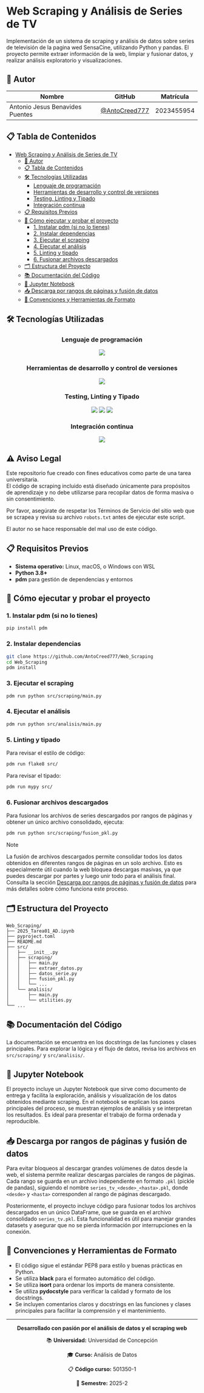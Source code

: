 # Web Scraping y Análisis de Series de TV

Implementación de un sistema de scraping y análisis de datos sobre series de televisión de la pagina wed SensaCine, utilizando Python y pandas. El proyecto permite extraer información de la web, limpiar y fusionar datos, y realizar análisis exploratorio y visualizaciones.

## 👤 Autor

| Nombre | GitHub | Matrícula |
|--------|--------|-----------|
| Antonio Jesus Benavides Puentes | [@AntoCreed777](https://github.com/AntoCreed777) | 2023455954 |

## 📋 Tabla de Contenidos
- [Web Scraping y Análisis de Series de TV](#web-scraping-y-análisis-de-series-de-tv)
  - [👤 Autor](#-autor)
  - [📋 Tabla de Contenidos](#-tabla-de-contenidos)
  - [🛠️ Tecnologías Utilizadas](#️-tecnologías-utilizadas)
    - [Lenguaje de programación](#lenguaje-de-programación)
    - [Herramientas de desarrollo y control de versiones](#herramientas-de-desarrollo-y-control-de-versiones)
    - [Testing, Linting y Tipado](#testing-linting-y-tipado)
    - [Integración continua](#integración-continua)
  - [📋 Requisitos Previos](#-requisitos-previos)
  - [🚀 Cómo ejecutar y probar el proyecto](#-cómo-ejecutar-y-probar-el-proyecto)
    - [1. Instalar pdm (si no lo tienes)](#1-instalar-pdm-si-no-lo-tienes)
    - [2. Instalar dependencias](#2-instalar-dependencias)
    - [3. Ejecutar el scraping](#3-ejecutar-el-scraping)
    - [4. Ejecutar el análisis](#4-ejecutar-el-análisis)
    - [5. Linting y tipado](#5-linting-y-tipado)
    - [6. Fusionar archivos descargados](#6-fusionar-archivos-descargados)
  - [🗂️ Estructura del Proyecto](#️-estructura-del-proyecto)
  - [📚 Documentación del Código](#-documentación-del-código)
  - [📓 Jupyter Notebook](#-jupyter-notebook)
  - [📥 Descarga por rangos de páginas y fusión de datos](#-descarga-por-rangos-de-páginas-y-fusión-de-datos)
  - [📝 Convenciones y Herramientas de Formato](#-convenciones-y-herramientas-de-formato)

## 🛠️ Tecnologías Utilizadas

<div align="center">

### Lenguaje de programación
<img src="https://skillicons.dev/icons?i=python&perline=8" />

### Herramientas de desarrollo y control de versiones
<img src="https://skillicons.dev/icons?i=git,github,vscode&perline=5" />

### Testing, Linting y Tipado
<img src="https://img.shields.io/badge/pytest-0A9EDC?style=for-the-badge&logo=pytest&logoColor=white" />
<img src="https://img.shields.io/badge/flake8-4B8BBE?style=for-the-badge&logo=python&logoColor=white" />
<img src="https://img.shields.io/badge/mypy-2A6DB2?style=for-the-badge&logo=python&logoColor=white" />

### Integración continua
<img src="https://skillicons.dev/icons?i=githubactions&perline=8" />

</div>

## ⚠️ Aviso Legal

Este repositorio fue creado con fines educativos como parte de una tarea universitaria.  
El código de scraping incluido está diseñado únicamente para propósitos de aprendizaje y no debe utilizarse para recopilar datos de forma masiva o sin consentimiento.

Por favor, asegúrate de respetar los Términos de Servicio del sitio web que se scrapea y revisa su archivo `robots.txt` antes de ejecutar este script.

El autor no se hace responsable del mal uso de este código.

## 📋 Requisitos Previos

- **Sistema operativo:** Linux, macOS, o Windows con WSL
- **Python 3.8+**
- **pdm** para gestión de dependencias y entornos

## 🚀 Cómo ejecutar y probar el proyecto

### 1. Instalar pdm (si no lo tienes)

```bash
pip install pdm
```

### 2. Instalar dependencias

```bash
git clone https://github.com/AntoCreed777/Web_Scraping
cd Web_Scraping
pdm install
```

### 3. Ejecutar el scraping

```bash
pdm run python src/scraping/main.py
```

### 4. Ejecutar el análisis

```bash
pdm run python src/analisis/main.py
```

### 5. Linting y tipado

Para revisar el estilo de código:

```bash
pdm run flake8 src/
```

Para revisar el tipado:

```bash
pdm run mypy src/
```

### 6. Fusionar archivos descargados

Para fusionar los archivos de series descargados por rangos de páginas y obtener un único archivo consolidado, ejecuta:

```bash
pdm run python src/scraping/fusion_pkl.py
```

> [!NOTE]
> La fusión de archivos descargados permite consolidar todos los datos obtenidos en diferentes rangos de páginas en un solo archivo. Esto es especialmente útil cuando la web bloquea descargas masivas, ya que puedes descargar por partes y luego unir todo para el análisis final. Consulta la sección [Descarga por rangos de páginas y fusión de datos](#-descarga-por-rangos-de-páginas-y-fusión-de-datos) para más detalles sobre cómo funciona este proceso.

## 🗂️ Estructura del Proyecto

```
Web_Scraping/
├── 2025_Tarea01_AD.ipynb
├── pyproject.toml
├── README.md
├── src/
│   ├── __init__.py
│   ├── scraping/
│   │   ├── main.py
│   │   ├── extraer_datos.py
│   │   ├── datos_serie.py
│   │   ├── fusion_pkl.py
│   │   └── ...
│   └── analisis/
│       ├── main.py
│       └── utilities.py
└── ...
```

## 📚 Documentación del Código

La documentación se encuentra en los docstrings de las funciones y clases principales. Para explorar la lógica y el flujo de datos, revisa los archivos en `src/scraping/` y `src/analisis/`.

## 📓 Jupyter Notebook

El proyecto incluye un Jupyter Notebook que sirve como documento de entrega y facilita la exploración, análisis y visualización de los datos obtenidos mediante scraping. En el notebook se explican los pasos principales del proceso, se muestran ejemplos de análisis y se interpretan los resultados. Es ideal para presentar el trabajo de forma ordenada y reproducible.

## 📥 Descarga por rangos de páginas y fusión de datos

Para evitar bloqueos al descargar grandes volúmenes de datos desde la web, el sistema permite realizar descargas parciales de rangos de páginas. Cada rango se guarda en un archivo independiente en formato `.pkl` (pickle de pandas), siguiendo el nombre `series_tv_<desde>_<hasta>.pkl`, donde `<desde>` y `<hasta>` corresponden al rango de páginas descargado.

Posteriormente, el proyecto incluye código para fusionar todos los archivos descargados en un único DataFrame, que se guarda en el archivo consolidado `series_tv.pkl`. Esta funcionalidad es útil para manejar grandes datasets y asegurar que no se pierda información por interrupciones en la conexión.

## 📝 Convenciones y Herramientas de Formato

- El código sigue el estándar PEP8 para estilo y buenas prácticas en Python.
- Se utiliza **black** para el formateo automático del código.
- Se utiliza **isort** para ordenar los imports de manera consistente.
- Se utiliza **pydocstyle** para verificar la calidad y formato de los docstrings.
- Se incluyen comentarios claros y docstrings en las funciones y clases principales para facilitar la comprensión y el mantenimiento.

---

<div align="center">

**Desarrollado con pasión por el análisis de datos y el scraping web**

📚 **Universidad:** Universidad de Concepción

🎓 **Curso:** Análisis de Datos

📋 **Código curso:** 501350-1

📅 **Semestre:** 2025-2

</div>
